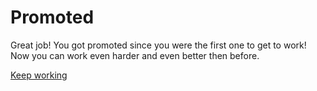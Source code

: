 # Promoted

Great job! You got promoted since you were the first one to get to work! Now you can work even harder and even better then before.

[Keep working](millionaire.md)
